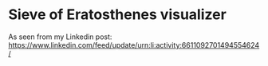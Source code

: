 # Sieve of Eratosthenes visualizer

As seen from my Linkedin post: https://www.linkedin.com/feed/update/urn:li:activity:6611092701494554624/

